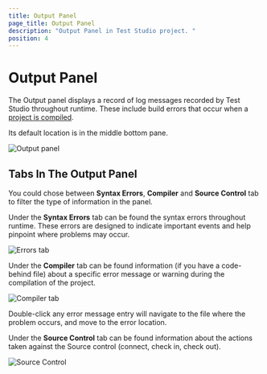 ```yaml
---
title: Output Panel
page_title: Output Panel
description: "Output Panel in Test Studio project. "
position: 4
---
```

# Output Panel

The Output panel displays a record of log messages recorded by Test Studio throughout runtime. These include build errors that occur when a <a href="/features/coded-steps/compile-project" target="_blank">project is compiled</a>.

Its default location is in the middle bottom pane.

![Output panel][1]

## Tabs In The Output Panel

You could chose between **Syntax Errors**, **Compiler** and **Source Control** tab to filter the type of information in the panel.

Under the **Syntax Errors** tab can be found the syntax errors throughout runtime. These errors are designed to indicate important events and help pinpoint where problems may occur.

![Errors tab][2]

Under the **Compiler** tab can be found information (if you have a code-behind file) about a specific error message or warning during the compilation of the project.

![Compiler tab][3]

Double-click any error message entry will navigate to the file where the problem occurs, and move to the error location.

Under the **Source Control** tab can be found information about the actions taken against the Source control (connect, check in, check out). 

![Source Control][4]


[1]: /img/features/coded-steps/output-panel/fig1.png
[2]: /img/features/coded-steps/output-panel/fig2.png
[3]: /img/features/coded-steps/output-panel/fig3.png
[4]: /img/features/coded-steps/output-panel/fig4.png
[5]: /img/features/coded-steps/compile-project/fig1.png
